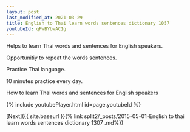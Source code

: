 ```yaml
---
layout: post
last_modified_at: 2021-03-29
title: English to Thai learn words sentences dictionary 1057 
youtubeId: qPwBYbwAC1g
---
```

 
 
Helps to learn Thai words and sentences for English speakers.

Opportunitiy to repeat the words sentences. 

Practice Thai language. 
 
10 minutes practice every day. 
 
How to learn Thai words and sentences for English speakers 
 
{% include youtubePlayer.html id=page.youtubeId %}
 
 
[Next]({{ site.baseurl }}{% link  split2/_posts/2015-05-01-English to thai learn words sentences dictionary 1307 .md%})
 
